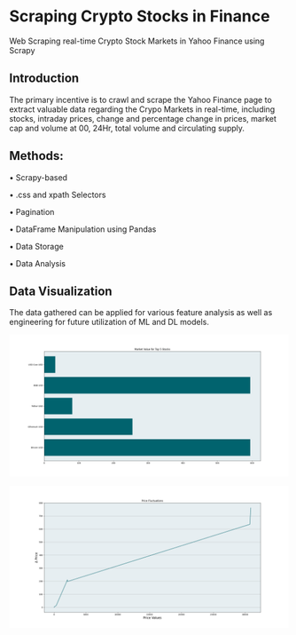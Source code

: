 # Scraping Crypto Stocks in Finance
Web Scraping real-time Crypto Stock Markets in Yahoo Finance using Scrapy

## Introduction
The primary incentive is to crawl and scrape the Yahoo Finance page to extract valuable data regarding the Crypo Markets in real-time, including stocks, intraday prices, change and percentage change in prices, market cap and volume at 00, 24Hr, total volume and circulating supply. 

## Methods:
• Scrapy-based

• .css and xpath Selectors 

• Pagination 

• DataFrame Manipulation using Pandas

• Data Storage

• Data Analysis


## Data Visualization
The data gathered can be applied for various feature analysis as well as engineering for future utilization of ML and DL models.

![alt text](https://github.com/jamwine/Web-Scraping/blob/main/Projects/CryptoStock2/Graphs/market_values.png)

![alt text](https://github.com/jamwine/Web-Scraping/blob/main/Projects/CryptoStock2/Graphs/price_fluctuations.png)